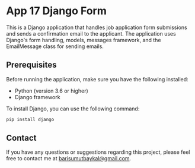 # App 17 Django Form
This is a Django application that handles job application form submissions and sends a confirmation email to the applicant. The application uses Django's form handling, models, messages framework, and the EmailMessage class for sending emails.

## Prerequisites
Before running the application, make sure you have the following installed:

- Python (version 3.6 or higher)
- Django framework
  
To install Django, you can use the following command:

```bash
pip install django
```

## Contact
If you have any questions or suggestions regarding this project, please feel free to contact me at barisumutbaykal@gmail.com.
